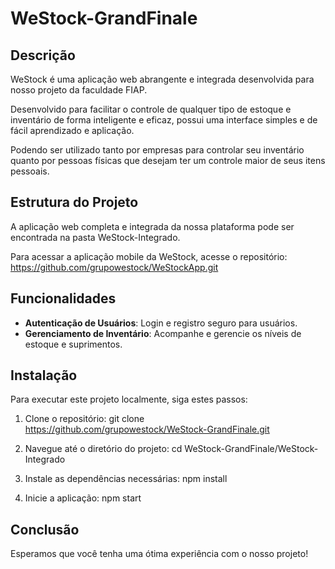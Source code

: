 # WeStock-GrandFinale


## Descrição

WeStock é uma aplicação web abrangente e integrada desenvolvida para nosso projeto da faculdade FIAP.

Desenvolvido para facilitar o controle de qualquer tipo de estoque e inventário de forma inteligente e eficaz, possui uma interface simples e de fácil aprendizado e aplicação.

Podendo ser utilizado tanto por empresas para controlar seu inventário quanto por pessoas físicas que desejam ter um controle maior de seus itens pessoais.



## Estrutura do Projeto

A aplicação web completa e integrada da nossa plataforma pode ser encontrada na pasta WeStock-Integrado.

Para acessar a aplicação mobile da WeStock, acesse o repositório: https://github.com/grupowestock/WeStockApp.git



## Funcionalidades

 - **Autenticação de Usuários**: Login e registro seguro para usuários.
 - **Gerenciamento de Inventário**: Acompanhe e gerencie os níveis de estoque e suprimentos.
 


## Instalação

Para executar este projeto localmente, siga estes passos:

  1) Clone o repositório: 
    git clone https://github.com/grupowestock/WeStock-GrandFinale.git

  2) Navegue até o diretório do projeto:
    cd WeStock-GrandFinale/WeStock-Integrado

  3) Instale as dependências necessárias:
    npm install

  4) Inicie a aplicação:
    npm start



## Conclusão

Esperamos que você tenha uma ótima experiência com o nosso projeto!
